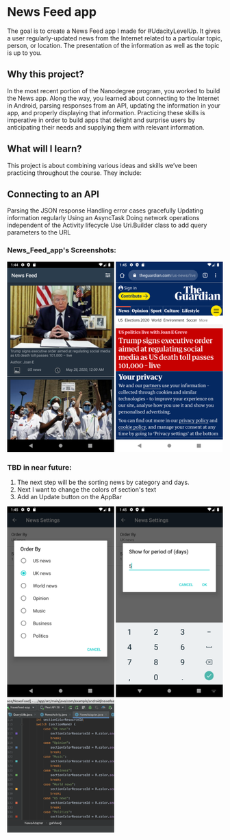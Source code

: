 # News Feed app

The goal is to create a News Feed app I made for #UdacityLevelUp. 
It gives a user regularly-updated news from the Internet related to a particular topic, person, or location. The presentation of the information as well as the topic is up to you.

## Why this project?
In the most recent portion of the Nanodegree program, you worked to build the News app. Along the way, you learned about connecting to the Internet in Android, parsing responses from an API, updating the information in your app, and properly displaying that information. Practicing these skills is imperative in order to build apps that delight and surprise users by anticipating their needs and supplying them with relevant information.

## What will I learn?
This project is about combining various ideas and skills we’ve been practicing throughout the course. They include:

## Connecting to an API
Parsing the JSON response
Handling error cases gracefully
Updating information regularly
Using an AsyncTask
Doing network operations independent of the Activity lifecycle
Use Uri.Builder class to add query parameters to the URL

### News_Feed_app's Screenshots:
<img src="https://github.com/mobilotest/News_Feed_app/blob/master/Images/first.png" width = 250>
<img src="https://github.com/mobilotest/News_Feed_app/blob/master/Images/second.png" width = 250>

### TBD in near future:
1. The next step will be the sorting news by category and days.
2. Next I want to change the colors of section's text
3. Add an Update button on the AppBar
<img src="https://github.com/mobilotest/News_Feed_app/blob/master/Images/third.png" width = 250>
<img src="https://github.com/mobilotest/News_Feed_app/blob/master/Images/fourth.png" width = 250>
<img src="https://github.com/mobilotest/News_Feed_app/blob/master/Images/fifth.png" width = 250>
